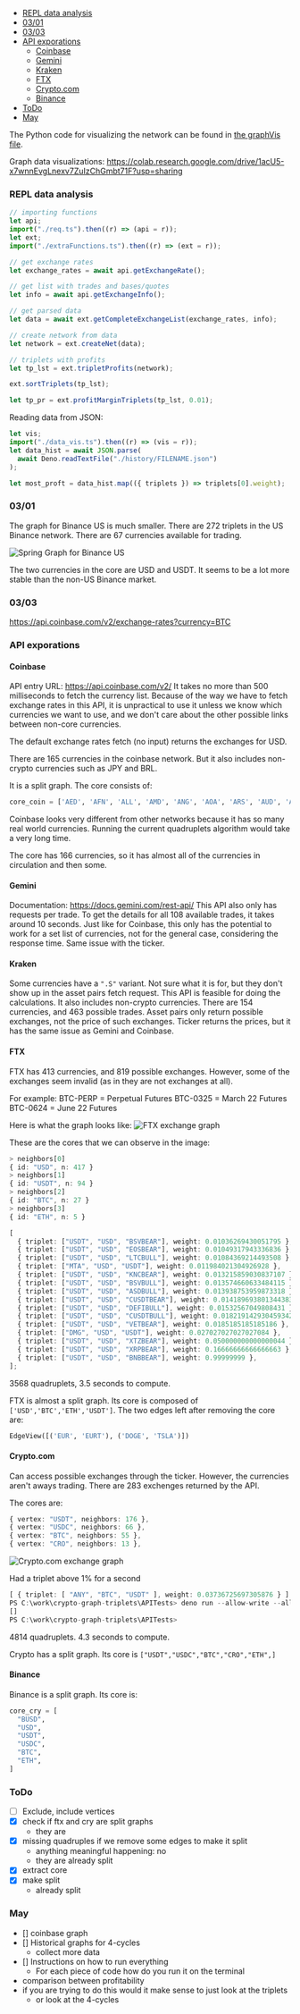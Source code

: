 - [REPL data analysis](#repl-data-analysis)
- [03/01](#0301)
- [03/03](#0303)
- [API exporations](#api-exporations)
  - [Coinbase](#coinbase)
  - [Gemini](#gemini)
  - [Kraken](#kraken)
  - [FTX](#ftx)
  - [Crypto.com](#cryptocom)
  - [Binance](#binance)
- [ToDo](#todo)
- [May](#may)

The Python code for visualizing the network can be found in [the graphVis file](graphVis.py).

Graph data visualizations: https://colab.research.google.com/drive/1acU5-x7wnnEvgLnexv7ZuIzChGmbt71F?usp=sharing

### REPL data analysis

```ts
// importing functions
let api;
import("./req.ts").then((r) => (api = r));
let ext;
import("./extraFunctions.ts").then((r) => (ext = r));

// get exchange rates
let exchange_rates = await api.getExchangeRate();

// get list with trades and bases/quotes
let info = await api.getExchangeInfo();

// get parsed data
let data = await ext.getCompleteExchangeList(exchange_rates, info);

// create network from data
let network = ext.createNet(data);

// triplets with profits
let tp_lst = ext.tripletProfits(network);

ext.sortTriplets(tp_lst);

let tp_pr = ext.profitMarginTriplets(tp_lst, 0.01);
```

Reading data from JSON:

```ts
let vis;
import("./data_vis.ts").then((r) => (vis = r));
let data_hist = await JSON.parse(
  await Deno.readTextFile("./history/FILENAME.json")
);

let most_proft = data_hist.map(({ triplets }) => triplets[0].weight);
```

### 03/01

The graph for Binance US is much smaller.
There are 272 triplets in the US Binance network.
There are 67 currencies available for trading.

![Spring Graph for Binance US](./img/us_binance.png)

The two currencies in the core are USD and USDT.
It seems to be a lot more stable than the non-US Binance market.

### 03/03

https://api.coinbase.com/v2/exchange-rates?currency=BTC

### API exporations

#### Coinbase

API entry URL: https://api.coinbase.com/v2/
It takes no more than 500 milliseconds to fetch the currency list.
Because of the way we have to fetch exchange rates in this API,
it is unpractical to use it unless we know which
currencies we want to use, and we don't care about the other possible
links between non-core currencies.

The default exchange rates fetch (no input) returns the exchanges for USD.

There are 165 currencies in the coinbase network.
But it also includes non-crypto currencies such as JPY and BRL.

It is a split graph.
The core consists of:

```py
core_coin = ['AED', 'AFN', 'ALL', 'AMD', 'ANG', 'AOA', 'ARS', 'AUD', 'AWG', 'AZN', 'BAM', 'BBD', 'BDT', 'BGN', 'BHD', 'BIF', 'BMD', 'BND', 'BOB', 'BRL', 'BSD', 'BTN', 'BWP', 'BYN', 'BYR', 'BZD', 'CAD', 'CDF', 'CHF', 'CLF', 'CLP', 'CNY', 'COP', 'CRC', 'CUC', 'CVE', 'CZK', 'DJF', 'DKK', 'DOP', 'DZD', 'EGP', 'ETB', 'EUR', 'FJD', 'FKP', 'GBP', 'GEL', 'GHS', 'GIP', 'GMD', 'GNF', 'GTQ', 'GYD', 'HKD', 'HNL', 'HRK', 'HTG', 'HUF', 'IDR', 'ILS', 'INR', 'IQD', 'ISK', 'JMD', 'JOD', 'JPY', 'KES', 'KGS', 'KHR', 'KMF', 'KRW', 'KWD', 'KYD', 'KZT', 'LAK', 'LBP', 'LKR', 'LRD', 'LSL', 'LYD', 'MAD', 'MDL', 'MGA', 'MKD', 'MMK', 'MNT', 'MOP', 'MRO', 'MUR', 'MVR', 'MWK', 'MXN', 'MYR', 'MZN', 'NAD', 'NGN', 'NIO', 'NOK', 'NPR', 'NZD', 'OMR', 'PAB', 'PEN', 'PGK', 'PHP', 'PKR', 'PLN', 'PYG', 'QAR', 'RON', 'RSD', 'RUB', 'RWF', 'SAR', 'SBD', 'SCR', 'SEK', 'SHP', 'SKK', 'SLL', 'SOS', 'SRD', 'SSP', 'STD', 'SVC', 'SZL', 'THB', 'TJS', 'TMT', 'TND', 'TOP', 'TRY', 'TTD', 'TWD', 'TZS', 'UAH', 'UGX', 'UYU', 'UZS', 'VES', 'VND', 'VUV', 'WST', 'XAF', 'XAG', 'XAU', 'XCD', 'XDR', 'XOF', 'XPD', 'XPF', 'XPT', 'XTS', 'YER', 'ZAR', 'ZMW', 'JEP', 'GGP', 'IMP', 'GBX', 'CNH', 'TMM', 'ZWL', 'SGD', 'USD']
```

Coinbase looks very different from other networks because it has so many real world currencies.
Running the current quadruplets algorithm would take a very long time.

The core has 166 currencies, so it has almost all of the currencies in circulation and then some.

#### Gemini

Documentation: https://docs.gemini.com/rest-api/
This API also only has requests per trade.
To get the details for all 108 available trades, it takes around 10 seconds.
Just like for Coinbase, this only has the potential to work
for a set list of currencies, not for the general case, considering the response time.
Same issue with the ticker.

#### Kraken

Some currencies have a `".S"` variant.
Not sure what it is for, but they don't show up in the asset pairs fetch request.
This API is feasible for doing the calculations.
It also includes non-crypto currencies.
There are 154 currencies, and 463 possible trades.
Asset pairs only return possible exchanges, not the price of such exchanges.
Ticker returns the prices, but it has the same issue as Gemini and Coinbase.

#### FTX

FTX has 413 currencies, and 819 possible exchanges.
However, some of the exchanges seem invalid (as in they are not exchanges at all).

For example:
BTC-PERP = Perpetual Futures
BTC-0325 = March 22 Futures
BTC-0624 = June 22 Futures

Here is what the graph looks like:
![FTX exchange graph](img/ftx.png)

These are the cores that we can observe in the image:

```ts
> neighbors[0]
{ id: "USD", n: 417 }
> neighbors[1]
{ id: "USDT", n: 94 }
> neighbors[2]
{ id: "BTC", n: 27 }
> neighbors[3]
{ id: "ETH", n: 5 }
```

```ts
[
  { triplet: ["USDT", "USD", "BSVBEAR"], weight: 0.01036269430051795 },
  { triplet: ["USDT", "USD", "EOSBEAR"], weight: 0.01049317943336836 },
  { triplet: ["USDT", "USD", "LTCBULL"], weight: 0.01084369214493508 },
  { triplet: ["MTA", "USD", "USDT"], weight: 0.011984021304926928 },
  { triplet: ["USDT", "USD", "KNCBEAR"], weight: 0.013215859030837107 },
  { triplet: ["USDT", "USD", "BSVBULL"], weight: 0.013574660633484115 },
  { triplet: ["USDT", "USD", "ASDBULL"], weight: 0.013938753959873318 },
  { triplet: ["USDT", "USD", "CUSDTBEAR"], weight: 0.014189693801344383 },
  { triplet: ["USDT", "USD", "DEFIBULL"], weight: 0.01532567049808431 },
  { triplet: ["USDT", "USD", "CUSDTBULL"], weight: 0.018219142930459342 },
  { triplet: ["USDT", "USD", "VETBEAR"], weight: 0.0185185185185186 },
  { triplet: ["DMG", "USD", "USDT"], weight: 0.027027027027027084 },
  { triplet: ["USDT", "USD", "XTZBEAR"], weight: 0.050000000000000044 },
  { triplet: ["USDT", "USD", "XRPBEAR"], weight: 0.16666666666666663 },
  { triplet: ["USDT", "USD", "BNBBEAR"], weight: 0.99999999 },
];
```

3568 quadruplets, 3.5 seconds to compute.

FTX is almost a split graph.
Its core is composed of `['USD','BTC','ETH','USDT']`.
The two edges left after removing the core are:

```py
EdgeView([('EUR', 'EURT'), ('DOGE', 'TSLA')])
```

#### Crypto.com

Can access possible exchanges through the ticker.
However, the currencies aren't aways trading.
There are 283 exchenges returned by the API.

The cores are:

```ts
{ vertex: "USDT", neighbors: 176 },
{ vertex: "USDC", neighbors: 66 },
{ vertex: "BTC", neighbors: 55 },
{ vertex: "CRO", neighbors: 13 },
```

![Crypto.com exchange graph](img/cryptocom.png)

Had a triplet above 1% for a second

```ts
[ { triplet: [ "ANY", "BTC", "USDT" ], weight: 0.03736725697305876 } ]
PS C:\work\crypto-graph-triplets\APITests> deno run --allow-write --allow-read --allow-net analysis.ts
[]
PS C:\work\crypto-graph-triplets\APITests>
```

4814 quadruplets. 4.3 seconds to compute.

Crypto has a split graph.
Its core is `["USDT","USDC","BTC","CRO","ETH",]`

#### Binance

Binance is a split graph.
Its core is:

```py
core_cry = [
  "BUSD",
  "USD",
  "USDT",
  "USDC",
  "BTC",
  "ETH",
]
```

### ToDo

- [ ] Exclude, include vertices
- [x] check if ftx and cry are split graphs
  - they are
- [x] missing quadruples if we remove some edges to make it split
  - anything meaningful happening: no
  - they are already split
- [x] extract core
- [x] make split
  - already split

### May

- [] coinbase graph
- [] Historical graphs for 4-cycles
  - collect more data
- [] Instructions on how to run everything
  - For each piece of code how do you run it on the terminal
- comparison between profitability
- if you are trying to do this would it make sense to just look at the triplets
  - or look at the 4-cycles
